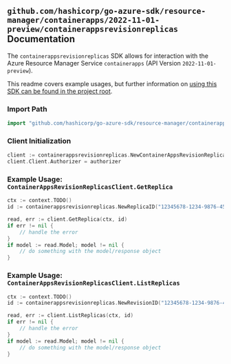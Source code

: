 
## `github.com/hashicorp/go-azure-sdk/resource-manager/containerapps/2022-11-01-preview/containerappsrevisionreplicas` Documentation

The `containerappsrevisionreplicas` SDK allows for interaction with the Azure Resource Manager Service `containerapps` (API Version `2022-11-01-preview`).

This readme covers example usages, but further information on [using this SDK can be found in the project root](https://github.com/hashicorp/go-azure-sdk/tree/main/docs).

### Import Path

```go
import "github.com/hashicorp/go-azure-sdk/resource-manager/containerapps/2022-11-01-preview/containerappsrevisionreplicas"
```


### Client Initialization

```go
client := containerappsrevisionreplicas.NewContainerAppsRevisionReplicasClientWithBaseURI("https://management.azure.com")
client.Client.Authorizer = authorizer
```


### Example Usage: `ContainerAppsRevisionReplicasClient.GetReplica`

```go
ctx := context.TODO()
id := containerappsrevisionreplicas.NewReplicaID("12345678-1234-9876-4563-123456789012", "example-resource-group", "containerAppValue", "revisionValue", "replicaValue")

read, err := client.GetReplica(ctx, id)
if err != nil {
	// handle the error
}
if model := read.Model; model != nil {
	// do something with the model/response object
}
```


### Example Usage: `ContainerAppsRevisionReplicasClient.ListReplicas`

```go
ctx := context.TODO()
id := containerappsrevisionreplicas.NewRevisionID("12345678-1234-9876-4563-123456789012", "example-resource-group", "containerAppValue", "revisionValue")

read, err := client.ListReplicas(ctx, id)
if err != nil {
	// handle the error
}
if model := read.Model; model != nil {
	// do something with the model/response object
}
```
